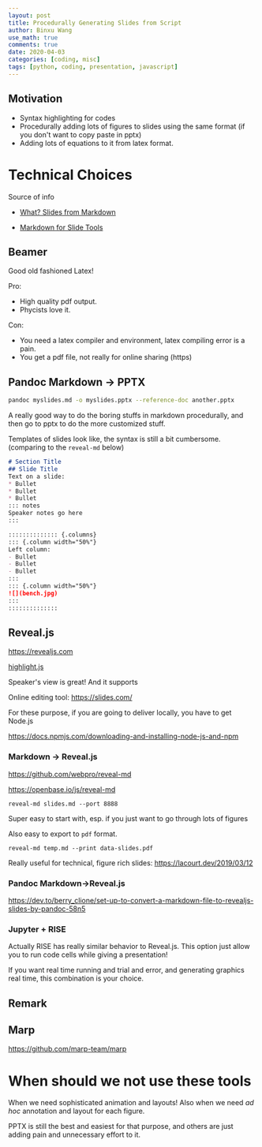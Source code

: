 ```yaml
---
layout: post
title: Procedurally Generating Slides from Script
author: Binxu Wang
use_math: true
comments: true
date: 2020-04-03
categories: [coding, misc]
tags: [python, coding, presentation, javascript]
---
```


## Motivation

* Syntax highlighting for codes
* Procedurally adding lots of figures to slides using the same format (if you don't want to copy paste in pptx)
* Adding lots of equations to it from latex format.



# Technical Choices

Source of info

* [What? Slides from Markdown](https://medium.com/@stymied/what-slides-from-markdown-5239ed31e7ac) 

* [Markdown for Slide Tools](https://gist.github.com/johnloy/27dd124ad40e210e91c70dd1c24ac8c8) 

## Beamer

Good old fashioned Latex! 

Pro:

* High quality pdf output. 
* Phycists love it. 

Con:

* You need a latex compiler and environment, latex compiling error is a pain. 
* You get a pdf file, not really for online sharing (https)





## Pandoc Markdown -> PPTX

```bash
pandoc myslides.md -o myslides.pptx --reference-doc another.pptx
```

A really good way to do the boring stuffs in markdown procedurally, and then go to pptx to do the more customized stuff. 

Templates of slides look like, the syntax is still a bit cumbersome. (comparing to the `reveal-md` below)

```markdown
# Section Title
## Slide Title
Text on a slide:
* Bullet
* Bullet
* Bullet
::: notes
Speaker notes go here
:::

:::::::::::::: {.columns}
::: {.column width="50%"}
Left column:
- Bullet
- Bullet
- Bullet
:::
::: {.column width="50%"}
![](bench.jpg)
:::
::::::::::::::
```



## Reveal.js

https://revealjs.com

[highlight.js](http://softwaremaniacs.org/soft/highlight/en/description/) 

Speaker's view is great! And it supports



Online editing tool: https://slides.com/

For these purpose, if you are going to deliver locally, you have to get Node.js

https://docs.npmjs.com/downloading-and-installing-node-js-and-npm

### Markdown -> Reveal.js

https://github.com/webpro/reveal-md

https://openbase.io/js/reveal-md

`reveal-md slides.md --port 8888`

Super easy to start with, esp. if you just want to go through lots of figures



Also easy to export to `pdf` format. 

`reveal-md temp.md --print data-slides.pdf`

Really useful for technical, figure rich slides: https://lacourt.dev/2019/03/12

### Pandoc Markdown->Reveal.js

https://dev.to/berry_clione/set-up-to-convert-a-markdown-file-to-revealjs-slides-by-pandoc-58n5



### Jupyter + RISE

Actually RISE has really similar behavior to Reveal.js. This option just allow you to run code cells while giving a presentation! 

If you want real time running and trial and error, and generating graphics real time, this combination is your choice. 



## Remark



## Marp

https://github.com/marp-team/marp



# When should we not use these tools

When we need sophisticated animation and layouts! Also when we need *ad hoc* annotation and layout for each figure. 

PPTX is still the best and easiest for that purpose, and others are just adding pain and unnecessary effort to it. 

